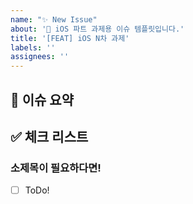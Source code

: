 ```yaml
---
name: "✨ New Issue"
about: '🍎 iOS 파트 과제용 이슈 템플릿입니다.'
title: '[FEAT] iOS N차 과제'
labels: ''
assignees: ''
---
```


## 🍎 이슈 요약
<!-- N차 과제에 대해 설명해주세요. -->

## ✅ 체크 리스트
<!-- 해야 할 일을 적어주세요. -->
### 소제목이 필요하다면!
- [ ] ToDo!
